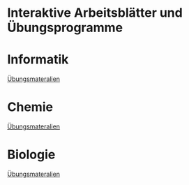 # Interaktive Arbeitsblätter und Übungsprogramme

# Informatik
[Übungsmateralien](/00Informatik/index.html)

# Chemie
[Übungsmateralien](/00Chemie/index.html)  
# Biologie
[Übungsmateralien](/00Biologie/index.html)  
